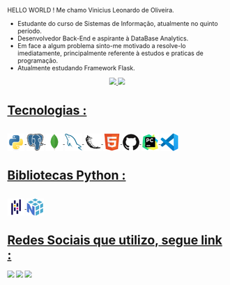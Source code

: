 HELLO WORLD ! Me chamo Vinicius Leonardo de Oliveira.
- Estudante do curso de Sistemas de Informação, atualmente no quinto período.
- Desenvolvedor Back-End e aspirante à DataBase Analytics.
- Em face a algum problema sinto-me motivado a resolve-lo imediatamente, principalmente referente à estudos e praticas de programação.
- Atualmente estudando Framework Flask.

<div align="center">
  <a href="https://github.com/Leogrimes25">
  <img height="180em" src="https://github-readme-stats.vercel.app/api?username=Leogrimes25&show_icons=true&theme=dracula&include_all_commits=true&count_private=true"/>
  <img height="180em" src="https://github-readme-stats.vercel.app/api/top-langs/?username=Leogrimes25&layout=compact&langs_count=7&theme=dracula"/>  
</div>

# Tecnologias :
<div style="display: inline_block"><br>
<img align="center" alt="vinicius-VSCODE" height="40" width="40" src="https://raw.githubusercontent.com/devicons/devicon/master/icons/python/python-original.svg">

<img align="center" alt="vinicius-VSCODE" height="40" width="40" src="https://raw.githubusercontent.com/devicons/devicon/master/icons/postgresql/postgresql-original.svg">

<img align= "center" alt="vinicius-VSCODE" height="40" width="40" src="https://raw.githubusercontent.com/devicons/devicon/master/icons/mongodb/mongodb-original.svg">

<img align= "center" alt="vinicius-VSCODE" height="40" width="40" src="https://raw.githubusercontent.com/devicons/devicon/master/icons/mysql/mysql-original.svg">

<img align= "center" alt="vinicius-VSCODE" height="40" width="40" src="https://raw.githubusercontent.com/devicons/devicon/1119b9f84c0290e0f0b38982099a2bd027a48bf1/icons/flask/flask-original.svg">

<img align= "center" alt="vinicius-VSCODE" height="40" width="40" src="https://raw.githubusercontent.com/devicons/devicon/1119b9f84c0290e0f0b38982099a2bd027a48bf1/icons/html5/html5-original.svg">

<img align= "center" alt="vinicius-VSCODE" height="40" width="40" src="https://raw.githubusercontent.com/devicons/devicon/1119b9f84c0290e0f0b38982099a2bd027a48bf1/icons/github/github-original.svg">

<img align= "center" alt="vinicius-VSCODE" height="40" width="40" src="https://raw.githubusercontent.com/devicons/devicon/1119b9f84c0290e0f0b38982099a2bd027a48bf1/icons/pycharm/pycharm-original.svg">

<img align="center" alt="vinicius_VSCODE" height="40" width="40" src="https://raw.githubusercontent.com/devicons/devicon/1119b9f84c0290e0f0b38982099a2bd027a48bf1/icons/vscode/vscode-original.svg">

<div/>

# Bibliotecas Python :

<div style='display: inline_block'><br>
<img align="center" alt="vinicius-VSCODE" height="40" width="40" src="https://raw.githubusercontent.com/devicons/devicon/1119b9f84c0290e0f0b38982099a2bd027a48bf1/icons/pandas/pandas-original.svg">
<img align="center" alt="vinicius-VSCODE" height="40" width="40" src="https://raw.githubusercontent.com/devicons/devicon/1119b9f84c0290e0f0b38982099a2bd027a48bf1/icons/numpy/numpy-original.svg">



# Redes Sociais que utilizo, segue link :

<a href="https://www.instagram.com/viniciusleooliveira/" target="_blank"><img src="https://img.shields.io/badge/-Instagram-%23E4405F?style=for-the-badge&logo=instagram&logoColor=white" target="_blank"></a>
<a href = "mailto:vleonardo203@gmail.com@gmail.com"><img src="https://img.shields.io/badge/-Gmail-%23333?style=for-the-badge&logo=gmail&logoColor=white" target="_blank"></a>
<a href= "https://www.linkedin.com/in/vinicius-leonardo-736359280/"> <img src="https://camo.githubusercontent.com/c00f87aeebbec37f3ee0857cc4c20b21fefde8a96caf4744383ebfe44a47fe3f/68747470733a2f2f696d672e736869656c64732e696f2f62616467652f2d4c696e6b6564496e2d2532333030373742353f7374796c653d666f722d7468652d6261646765266c6f676f3d6c696e6b6564696e266c6f676f436f6c6f723d7768697465" target="_blank"></a>
</div>
